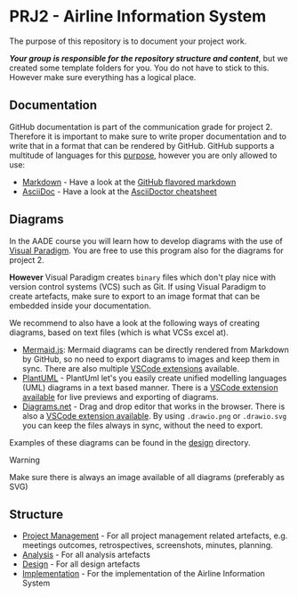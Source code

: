 # PRJ2 - Airline Information System

The purpose of this repository is to document your project work.

***Your group is responsible for the repository structure and content***, but we created some template folders for you. You do not have to stick to this. However make sure everything has a logical place.

## Documentation

GitHub documentation is part of the communication grade for project 2. Therefore it is important to make sure to write proper documentation and to write that in a format that can be rendered by GitHub.
GitHub supports a multitude of languages for this [purpose](git@github.com:FontysVenlo/PRJ2-template.git), however you are only allowed to use:

- [Markdown](https://www.markdownguide.org/) - Have a look at the [GitHub flavored markdown](https://docs.github.com/en/get-started/writing-on-github/getting-started-with-writing-and-formatting-on-github/basic-writing-and-formatting-syntax)
- [AsciiDoc](https://asciidoc-py.github.io/index.html) - Have a look at the [AsciiDoctor cheatsheet](https://docs.asciidoctor.org/asciidoc/latest/syntax-quick-reference/)

## Diagrams

In the AADE course you will learn how to develop diagrams with the use of [Visual Paradigm](https://www.visual-paradigm.com/). You are free to use this program also for the diagrams for project 2.

**However** Visual Paradigm creates `binary` files which don't play nice with version control systems (VCS) such as Git. If using Visual Paradigm to create artefacts, make sure to export to an image format that can be embedded inside your documentation.

We recommend to also have a look at the following ways of creating diagrams, based on text files (which is what VCSs excel at).

- [Mermaid.js](https://mermaid.js.org/): Mermaid diagrams can be directly rendered from Markdown by GitHub, so no need to export diagrams to images and keep them in sync. There are also multiple [VSCode extensions](https://marketplace.visualstudio.com/items?itemName=bierner.markdown-mermaid) available. 
- [PlantUML](https://plantuml.com/) - PlantUml let's you easily create unified modelling languages (UML) diagrams in a text based manner. There is a [VSCode extension available](https://marketplace.visualstudio.com/items?itemName=jebbs.plantuml) for live previews and exporting of diagrams.
- [Diagrams.net](https://app.diagrams.net/) - Drag and drop editor that works in the browser. There is also a [VSCode extension available](https://marketplace.visualstudio.com/items?itemName=hediet.vscode-drawio). By using `.drawio.png` or `.drawio.svg` you can keep the files always in sync, without the need to export.

Examples of these diagrams can be found in the [design](/design) directory.


> [!WARNING]
> Make sure there is always an image available of all diagrams (preferably as SVG)

## Structure

- [Project Management](/project-management) - For all project management related artefacts, e.g. meetings outcomes, retrospectives, screenshots, minutes, planning.
- [Analysis](/analysis) - For all analysis artefacts
- [Design](/design) - For all design artefacts
- [Implementation](/implementation) - For the implementation of the Airline Information System